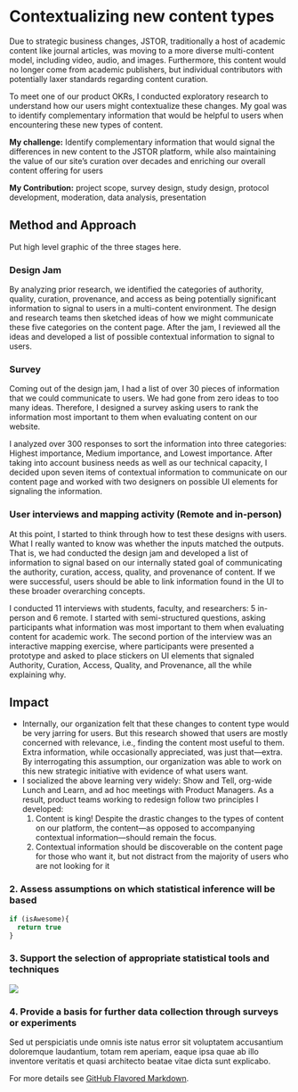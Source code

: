 # Contextualizing new content types

Due to strategic business changes, JSTOR, traditionally a host of academic content like journal articles, was moving to a more diverse multi-content model, including video, audio, and images. Furthermore, this content would no longer come from academic publishers, but individual contributors with potentially laxer standards regarding content curation. 

To meet one of our product OKRs, I conducted exploratory research to understand how our users might contextualize these changes. My goal was to identify complementary information that would be helpful to users when encountering these new types of content. 

**My challenge:** Identify complementary information that would signal the differences in new content to the JSTOR platform, while also maintaining the value of our site’s curation over decades and enriching our overall content offering for users

**My Contribution:** project scope, survey design, study design, protocol development, moderation, data analysis, presentation


## Method and Approach

Put high level graphic of the three stages here. 

### Design Jam

By analyzing prior research, we identified the categories of authority, quality, curation, provenance, and access as being potentially significant information to signal to users in a multi-content environment. The design and research teams then sketched ideas of how we might communicate these five categories on the content page. After the jam, I reviewed all the ideas and developed a list of possible contextual information to signal to users. 

### Survey

Coming out of the design jam, I had a list of over 30 pieces of information that we could communicate to users. We had gone from zero ideas to too many ideas. Therefore, I designed a survey asking users to rank the information most important to them when evaluating content on our website. 

I analyzed over 300 responses to sort the information into three categories: Highest importance, Medium importance, and Lowest importance. After taking into account business needs as well as our technical capacity, I decided upon seven items of contextual information to communicate on our content page and worked with two designers on possible UI elements for signaling the information.

### User interviews and mapping activity (Remote and in-person)

At this point, I started to think through how to test these designs with users. What I really wanted to know was whether the inputs matched the outputs. That is, we had conducted the design jam and developed a list of information to signal based on our internally stated goal of communicating the authority, curation, access, quality, and provenance of content. If we were successful, users should be able to link information found in the UI to these broader overarching concepts. 

I conducted 11 interviews with students, faculty, and researchers: 5 in-person and 6 remote. I started with semi-structured questions, asking participants what information was most important to them when evaluating content for academic work. The second portion of the interview was an interactive mapping exercise, where participants were presented a prototype and asked to place stickers on UI elements that signaled Authority, Curation, Access, Quality, and Provenance, all the while explaining why. 

## Impact

* Internally, our organization felt that these changes to content type would be very jarring for users. But this research showed that users are mostly concerned with relevance, i.e., finding the content most useful to them. Extra information, while occasionally appreciated, was just that—extra. By interrogating this assumption, our organization was able to work on this new strategic initiative with evidence of what users want. 
* I socialized the above learning very widely: Show and Tell, org-wide Lunch and Learn, and ad hoc meetings with Product Managers. As a result, product teams working to redesign follow two principles I developed: 
  1. Content is king! Despite the drastic changes to the types of content on our platform, the content—as opposed to accompanying contextual information—should remain the focus. 
  2. Contextual information should be discoverable on the content page for those who want it, but not distract from the majority of users who are not looking for it



### 2. Assess assumptions on which statistical inference will be based

```javascript
if (isAwesome){
  return true
}
```

### 3. Support the selection of appropriate statistical tools and techniques

<img src="images/dummy_thumbnail.jpg?raw=true"/>

### 4. Provide a basis for further data collection through surveys or experiments

Sed ut perspiciatis unde omnis iste natus error sit voluptatem accusantium doloremque laudantium, totam rem aperiam, eaque ipsa quae ab illo inventore veritatis et quasi architecto beatae vitae dicta sunt explicabo. 

For more details see [GitHub Flavored Markdown](https://guides.github.com/features/mastering-markdown/).
